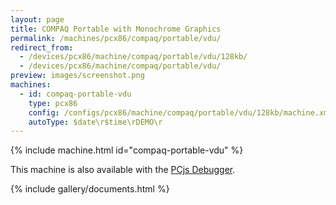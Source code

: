 ```yaml
---
layout: page
title: COMPAQ Portable with Monochrome Graphics
permalink: /machines/pcx86/compaq/portable/vdu/
redirect_from:
  - /devices/pcx86/machine/compaq/portable/vdu/128kb/
  - /devices/pcx86/machine/compaq/portable/vdu/
preview: images/screenshot.png
machines:
  - id: compaq-portable-vdu
    type: pcx86
    config: /configs/pcx86/machine/compaq/portable/vdu/128kb/machine.xml
    autoType: $date\r$time\rDEMO\r
---
```


{% include machine.html id="compaq-portable-vdu" %}

This machine is also available with the [PCjs Debugger](debugger/).

{% include gallery/documents.html %}
